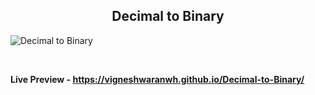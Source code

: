 <h2 align = "center">Decimal to Binary</h2>

![Decimal to Binary](https://user-images.githubusercontent.com/122967566/213394537-8c389937-df66-4796-951c-3ced0ee9498b.png)

<br>

**Live Preview - https://vigneshwaranwh.github.io/Decimal-to-Binary/**
